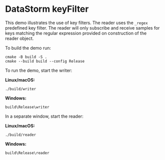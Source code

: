 # DataStorm keyFilter

This demo illustrates the use of key filters. The reader uses the `_regex` predefined key filter. The reader will only
subscribe and receive samples for keys matching the regular expression provided on construction of the reader object.

To build the demo run:

```shell
cmake -B build -S .
cmake --build build --config Release
```

To run the demo, start the writer:

**Linux/macOS:**

```shell
./build/writer
```

**Windows:**

```shell
build\Release\writer
```

In a separate window, start the reader:

**Linux/macOS:**

```shell
./build/reader
```

**Windows:**

```shell
build\Release\reader
```
